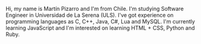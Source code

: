 Hi, my name is Martín Pizarro and I'm from Chile. I'm studying Software Engineer in Universidad de La Serena (ULS).
I've got experience on programming languages as C, C++, Java, C#, Lua and MySQL. I'm currently learning JavaScript and I'm interested on learning HTML + CSS, Python and Ruby. 
